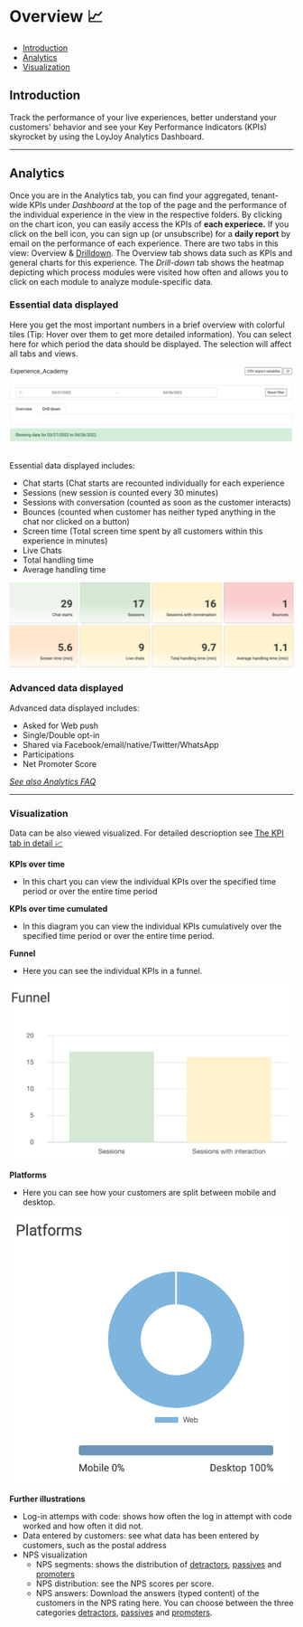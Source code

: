 # Overview 📈

- [Introduction](#introduction)
- [Analytics](#analytics)
- [Visualization](#visualization)

## Introduction
Track the performance of your live experiences, better understand your customers' behavior and see your Key Performance Indicators (KPIs) skyrocket by using the LoyJoy Analytics Dashboard.
________________________

## Analytics

Once you are in the Analytics tab, you can find your aggregated, tenant-wide KPIs under _Dashboard_ at the top of the page and the performance of the individual experience in the view in the respective folders. By clicking on the chart icon, you can easily access the KPIs of **each experiece.** If you click on the bell icon, you can sign up (or unsubscribe) for a **daily report** by email on the performance of each experience. There are two tabs in this view: Overview & [Drilldown](/analytics/drill_down/drill_down.md). The Overview tab shows data such as KPIs and general charts for this experience. The _Drill-down_ tab shows the heatmap depicting which process modules were visited how often and allows you to click on each module to analyze module-specific data.

### Essential data displayed

Here you get the most important numbers in a brief overview with colorful tiles (Tip: Hover over them to get more detailed information).
You can select here for which period the data should be displayed. The selection will affect all tabs and views. 

![Filter](filter.png "Filter")


<br>Essential data displayed includes:</br>

- Chat starts (Chat starts are recounted individually for each experience
- Sessions (new session is counted every 30 minutes)
- Sessions with conversation (counted as soon as the customer interacts)
- Bounces (counted when customer has neither typed anything in the chat nor clicked on a button)
- Screen time (Total screen time spent by all customers within this experience in minutes)
- Live Chats
- Total handling time
- Average handling time

![Tiles](tiles.png "Tiles")


### Advanced data displayed
Advanced data displayed includes:
  -   Asked for Web push
  -   Single/Double opt-in
  -   Shared via Facebook/email/native/Twitter/WhatsApp
  -   Participations
  -   Net Promoter Score

[*See also Analytics FAQ*](/faq/analytics/analytics.md)
________________________

### Visualization
Data can be also viewed visualized. For detailed descrioption see [The KPI tab in detail 📈](/analytics/kpi/detailed/detailed.md)

**KPIs over time** 
- In this chart you can view the individual KPIs over the specified time period or over the entire time period

**KPIs over time cumulated**
- In this diagram you can view the individual KPIs cumulatively over the specified time period or over the entire time period.

**Funnel**
- Here you can see the individual KPIs in a funnel.

![Funnel](funnel.png "Funnel")

**Platforms**
- Here you can see how your customers are split between mobile and desktop.

![Platforms](platforms.png "Platforms")

**Further illustrations**
- Log-in attemps with code: shows how often the log in attempt with code worked and how often it did not.
- Data entered by customers: see what data has been entered by customers, such as the postal address
- NPS visualization
   -   NPS segments: shows the distribution of [detractors](#detractors), [passives](#passives) and [promoters](#promoters)
   -   NPS distribution: see the NPS scores per score.
   -   NPS answers: Download the answers (typed content) of the customers in the NPS rating here. You can choose between the three categories [detractors](#detractors), [passives](#passives) and [promoters](#promoters).
